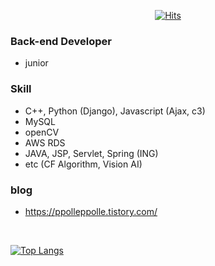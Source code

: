 <div align=center>
  
  [![Hits](https://hits.seeyoufarm.com/api/count/incr/badge.svg?url=https%3A%2F%2Fgithub.com%2Fcgin1202&count_bg=%2397E160&title_bg=%23555555&icon=bower.svg&icon_color=%23FFFFFF&title=visit+count&edge_flat=false)](https://hits.seeyoufarm.com)
  
</div>

### Back-end Developer

- junior

### Skill 

- C++, Python (Django), Javascript (Ajax, c3)
- MySQL
- openCV
- AWS RDS
- JAVA, JSP, Servlet, Spring (ING)
- etc (CF Algorithm, Vision AI)


### blog

- https://ppolleppolle.tistory.com/


<br>

[![Top Langs](https://github-readme-stats.vercel.app/api/top-langs/?username=cgin1202&langs_count=8)](https://github.com/cgin1202)
